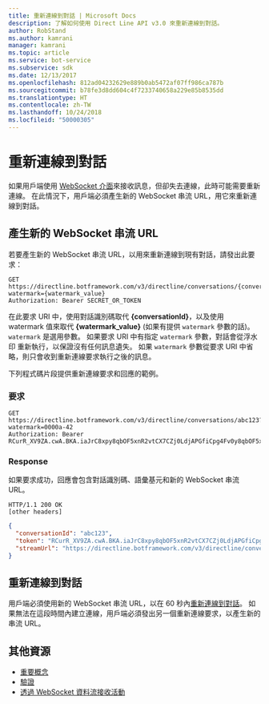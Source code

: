 ```yaml
---
title: 重新連線到對話 | Microsoft Docs
description: 了解如何使用 Direct Line API v3.0 來重新連線到對話。
author: RobStand
ms.author: kamrani
manager: kamrani
ms.topic: article
ms.service: bot-service
ms.subservice: sdk
ms.date: 12/13/2017
ms.openlocfilehash: 812ad04232629e889b0ab5472af07ff986ca787b
ms.sourcegitcommit: b78fe3d8dd604c4f7233740658a229e85b8535dd
ms.translationtype: HT
ms.contentlocale: zh-TW
ms.lasthandoff: 10/24/2018
ms.locfileid: "50000305"
---
```

# <a name="reconnect-to-a-conversation"></a>重新連線到對話

如果用戶端使用 [WebSocket 介面](bot-framework-rest-direct-line-3-0-receive-activities.md#connect-via-websocket)來接收訊息，但卻失去連線，此時可能需要重新連線。 在此情況下，用戶端必須產生新的 WebSocket 串流 URL，用它來重新連線到對話。

## <a name="generate-a-new-websocket-stream-url"></a>產生新的 WebSocket 串流 URL

若要產生新的 WebSocket 串流 URL，以用來重新連線到現有對話，請發出此要求： 

```http
GET https://directline.botframework.com/v3/directline/conversations/{conversationId}?watermark={watermark_value}
Authorization: Bearer SECRET_OR_TOKEN
```

在此要求 URI 中，使用對話識別碼取代 **{conversationId}**，以及使用 watermark 值來取代 **{watermark_value}** (如果有提供 `watermark` 參數的話)。 `watermark` 是選用參數。 如果要求 URI 中有指定 `watermark` 參數，對話會從浮水印 重新執行，以保證沒有任何訊息遺失。 如果 `watermark` 參數從要求 URI 中省略，則只會收到重新連線要求執行之後的訊息。

下列程式碼片段提供重新連線要求和回應的範例。

### <a name="request"></a>要求

```http
GET https://directline.botframework.com/v3/directline/conversations/abc123?watermark=0000a-42
Authorization: Bearer RCurR_XV9ZA.cwA.BKA.iaJrC8xpy8qbOF5xnR2vtCX7CZj0LdjAPGfiCpg4Fv0y8qbOF5xPGfiCpg4Fv0y8qqbOF5x8qbOF5xn
```

### <a name="response"></a>Response

如果要求成功，回應會包含對話識別碼、語彙基元和新的 WebSocket 串流 URL。

```http
HTTP/1.1 200 OK
[other headers]
```

```json
{
  "conversationId": "abc123",
  "token": "RCurR_XV9ZA.cwA.BKA.iaJrC8xpy8qbOF5xnR2vtCX7CZj0LdjAPGfiCpg4Fv0y8qbOF5xPGfiCpg4Fv0y8qqbOF5x8qbOF5xn",
  "streamUrl": "https://directline.botframework.com/v3/directline/conversations/abc123/stream?watermark=000a-4&amp;t=RCurR_XV9ZA.cwA..."
}
```

## <a name="reconnect-to-the-conversation"></a>重新連線到對話

用戶端必須使用新的 WebSocket 串流 URL，以在 60 秒內[重新連線到對話](bot-framework-rest-direct-line-3-0-receive-activities.md#connect-via-websocket)。 如果無法在這段時間內建立連線，用戶端必須發出另一個重新連線要求，以產生新的串流 URL。

## <a name="additional-resources"></a>其他資源

- [重要概念](bot-framework-rest-direct-line-3-0-concepts.md)
- [驗證](bot-framework-rest-direct-line-3-0-authentication.md)
- [透過 WebSocket 資料流接收活動](bot-framework-rest-direct-line-3-0-receive-activities.md#connect-via-websocket)